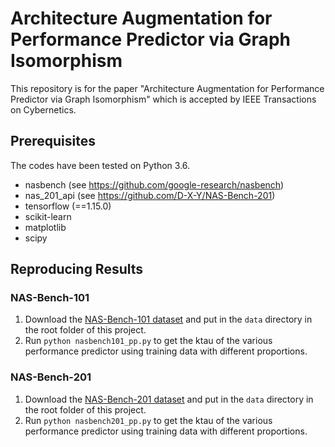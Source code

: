 # Architecture Augmentation for Performance Predictor via Graph Isomorphism

This repository is for the paper "Architecture Augmentation for Performance Predictor via Graph Isomorphism" which is accepted by IEEE Transactions on Cybernetics.

## Prerequisites
The codes have been tested on Python 3.6.

- nasbench (see  https://github.com/google-research/nasbench)
- nas_201_api (see https://github.com/D-X-Y/NAS-Bench-201)
- tensorflow (==1.15.0)
- scikit-learn
- matplotlib
- scipy


## Reproducing Results

### NAS-Bench-101
1. Download the [NAS-Bench-101 dataset](https://storage.googleapis.com/nasbench/nasbench_only108.tfrecord) and put in the `data` directory in the root folder of this project.
2. Run `python nasbench101_pp.py` to get the ktau of the various performance predictor using training data with different proportions.

### NAS-Bench-201
1. Download the [NAS-Bench-201 dataset](https://drive.google.com/file/d/16Y0UwGisiouVRxW-W5hEtbxmcHw_0hF_/view?usp=sharing) and put in the `data` directory in the root folder of this project.
2. Run `python nasbench201_pp.py` to get the ktau of the various performance predictor using training data with different proportions.



